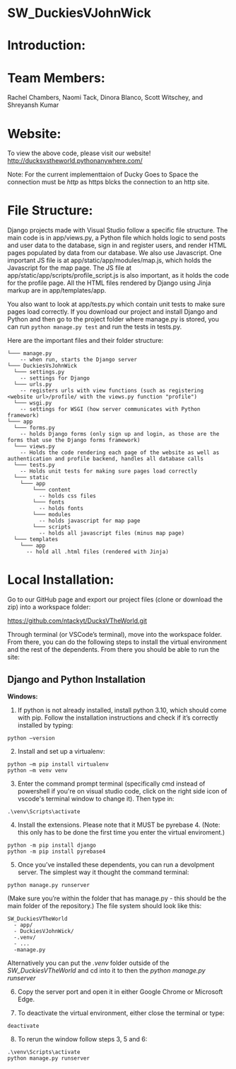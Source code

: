 # SW_DuckiesVJohnWick

# Introduction:

# Team Members:
Rachel Chambers, Naomi Tack, Dinora Blanco, Scott Witschey, and Shreyansh Kumar

# Website:
To view the above code, please visit our website!
http://ducksvstheworld.pythonanywhere.com/

Note: For the current implementtaion of Ducky Goes to Space the connection must be *http* as https blcks the connection to an http site.

# File Structure:

Django projects made with Visual Studio follow a specific file structure. The main code is in app/views.py, a Python file which holds logic to send posts and user data to the database, sign in and register users, and render HTML pages populated by data from our database. We also use Javascript. One important JS file is at app/static/app/modules/map.js, which holds the Javascript for the map page. The JS file at app/static/app/scripts/profile_script.js is also important, as it holds the code for the profile page. All the HTML files rendered by Django using Jinja markup are in app/templates/app.

You also want to look at app/tests.py which contain unit tests to make sure pages load correctly. If you download our project and install Django and Python and then go to the project folder where manage.py is stored, you can run ```python manage.py test``` and run the tests in tests.py. 

Here are the important files and their folder structure:

```
└─── manage.py 
    -- when run, starts the Django server 
└─── DuckiesVsJohnWick
  └─── settings.py
    -- settings for Django
  └─── urls.py
    -- registers urls with view functions (such as registering <website url>/profile/ with the views.py function "profile")
  └─── wsgi.py
    -- settings for WSGI (how server communicates with Python framework)
└─── app
  └─── forms.py
    -- holds Django forms (only sign up and login, as those are the forms that use the Django forms framework)
  └─── views.py
    -- Holds the code rendering each page of the website as well as authentication and profile backend, handles all database calls
  └─── tests.py
    -- Holds unit tests for making sure pages load correctly
  └─── static
    └─── app
        └─── content
          -- holds css files
        └─── fonts
          -- holds fonts
        └─── modules
          -- holds javascript for map page
        └─── scripts
          -- holds all javascript files (minus map page)
  └─── templates
    └─── app
      -- hold all .html files (rendered with Jinja)
```

# Local Installation:

Go to our GitHub page and export our project files (clone or download the zip) into a workspace folder: 

https://github.com/ntackyt/DucksVTheWorld.git

Through terminal (or VSCode’s terminal), move into the workspace folder. From there, you can do the following steps to install the virtual environment and the rest of the dependents. From there you should be able to run the site: 

## <b>Django and Python Installation</b> 

**Windows:**

1. If python is not already installed, install python 3.10, which should come with pip. Follow the installation instructions and check if it’s correctly installed by typing: 
```
python –version 
```
2. Install and set up a virtualenv:    
```
python –m pip install virtualenv 
python –m venv venv 
```

3. Enter the command prompt terminal (specifically cmd instead of powershell if you're on visual studio code, click on the right side icon of vscode's terminal window to change it). Then type in:
```
.\venv\Scripts\activate
```

4. Install the extensions. Please note that it MUST be pyrebase 4. (Note: this only has to be done the first time you enter the virtual enviroment.)
```
python -m pip install django 
python -m pip install pyrebase4 
```

5. Once you’ve installed these dependents, you can run a devolpment server. The simplest way it thought the command terminal: 
```
python manage.py runserver
```
(Make sure you’re within the folder that has manage.py - this should be the main folder of the repository.)
The file system should look like this:
```
SW_DuckiesVTheWorld
  - app/
  - DuckiesVJohnWick/
  -.venv/
  - ...
  -manage.py
```
Alternatively you can put the <i>.venv</i> folder outside of the <i>SW_DuckiesVTheWorld</i> and cd into it to then the <i>python manage.py runserver</i>
  
6. Copy the server port and open it in either Google Chrome or Microsoft Edge.

7. To deactivate the virtual environment, either close the terminal or type:
```
deactivate
```
8. To rerun the window follow steps 3, 5 and 6:
```
.\venv\Scripts\activate
python manage.py runserver
```
